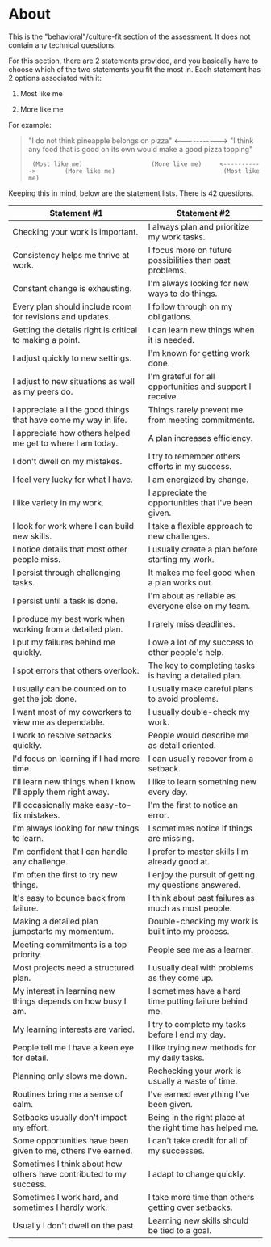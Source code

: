 # About

This is the "behavioral"/culture-fit section of the assessment. It does not contain any technical questions.

For this section, there are 2 statements provided, and you basically have to choose which of the two statements you fit the most in. Each statement has 2 options associated with it:

1) Most like me

2) More like me

For example:

>
> "I do not think pineapple belongs on pizza"          <----------->             "I think any food that is good on its own would make a good pizza topping"
>
>      (Most like me)                   (More like me)     <----------->        (More like me)                              (Most like me)


Keeping this in mind, below are the statement lists. There is 42 questions.

| Statement #1                                                       | Statement #2                                              |
|--------------------------------------------------------------------|-----------------------------------------------------------|
| Checking your work is important.                                   | I always plan and prioritize my work tasks.               |
| Consistency helps me thrive at work.                               | I focus more on future possibilities than past problems.  |
| Constant change is exhausting.                                     | I'm always looking for new ways to do things.             |
| Every plan should include room for revisions and updates.          | I follow through on my obligations.                       |
| Getting the details right is critical to making a point.           | I can learn new things when it is needed.                 |
| I adjust quickly to new settings.                                  | I'm known for getting work done.                          |
| I adjust to new situations as well as my peers do.                 | I'm grateful for all opportunities and support I receive. |
| I appreciate all the good things that have come my way in life.    | Things rarely prevent me from meeting commitments.        |
| I appreciate how others helped me get to where I am today.         | A plan increases efficiency.                              |
| I don't dwell on my mistakes.                                      | I try to remember others efforts in my success.           |
| I feel very lucky for what I have.                                 | I am energized by change.                                 |
| I like variety in my work.                                         | I appreciate the opportunities that I've been given.      |
| I look for work where I can build new skills.                      | I take a flexible approach to new challenges.             |
| I notice details that most other people miss.                      | I usually create a plan before starting my work.          |
| I persist through challenging tasks.                               | It makes me feel good when a plan works out.              |
| I persist until a task is done.                                    | I'm about as reliable as everyone else on my team.        |
| I produce my best work when working from a detailed plan.          | I rarely miss deadlines.                                  |
| I put my failures behind me quickly.                               | I owe a lot of my success to other people's help.         |
| I spot errors that others overlook.                                | The key to completing tasks is having a detailed plan.    |
| I usually can be counted on to get the job done.                   | I usually make careful plans to avoid problems.           |
| I want most of my coworkers to view me as dependable.              | I usually double-check my work.                           |
| I work to resolve setbacks quickly.                                | People would describe me as detail oriented.              |
| I'd focus on learning if I had more time.                          | I can usually recover from a setback.                     |
| I'll learn new things when I know I'll apply them right away.      | I like to learn something new every day.                  |
| I'll occasionally make easy-to-fix mistakes.                       | I'm the first to notice an error.                         |
| I'm always looking for new things to learn.                        | I sometimes notice if things are missing.                 |
| I'm confident that I can handle any challenge.                     | I prefer to master skills I'm already good at.            |
| I'm often the first to try new things.                             | I enjoy the pursuit of getting my questions answered.     |
| It's easy to bounce back from failure.                             | I think about past failures as much as most people.       |
| Making a detailed plan jumpstarts my momentum.                     | Double-checking my work is built into my process.         |
| Meeting commitments is a top priority.                             | People see me as a learner.                               |
| Most projects need a structured plan.                              | I usually deal with problems as they come up.             |
| My interest in learning new things depends on how busy I am.       | I sometimes have a hard time putting failure behind me.   |
| My learning interests are varied.                                  | I try to complete my tasks before I end my day.           |
| People tell me I have a keen eye for detail.                       | I like trying new methods for my daily tasks.             |
| Planning only slows me down.                                       | Rechecking your work is usually a waste of time.          |
| Routines bring me a sense of calm.                                 | I've earned everything I've been given.                   |
| Setbacks usually don't impact my effort.                           | Being in the right place at the right time has helped me. |
| Some opportunities have been given to me, others I've earned.      | I can't take credit for all of my successes.              ||                                                                    |                                                           |
| Sometimes I think about how others have contributed to my success. | I adapt to change quickly.                                |
| Sometimes I work hard, and sometimes I hardly work.                | I take more time than others getting over setbacks.       |
| Usually I don't dwell on the past.                                 | Learning new skills should be tied to a goal.             |